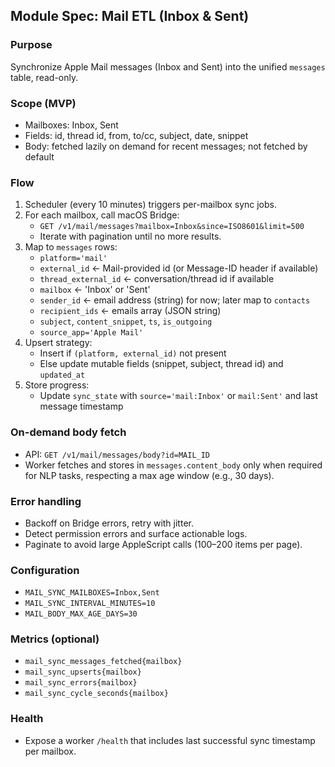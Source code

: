 ## Module Spec: Mail ETL (Inbox & Sent)

### Purpose
Synchronize Apple Mail messages (Inbox and Sent) into the unified `messages` table, read-only.

### Scope (MVP)
- Mailboxes: Inbox, Sent
- Fields: id, thread id, from, to/cc, subject, date, snippet
- Body: fetched lazily on demand for recent messages; not fetched by default

### Flow
1) Scheduler (every 10 minutes) triggers per-mailbox sync jobs.
2) For each mailbox, call macOS Bridge:
   - `GET /v1/mail/messages?mailbox=Inbox&since=ISO8601&limit=500`
   - Iterate with pagination until no more results.
3) Map to `messages` rows:
   - `platform='mail'`
   - `external_id` ← Mail-provided id (or Message-ID header if available)
   - `thread_external_id` ← conversation/thread id if available
   - `mailbox` ← 'Inbox' or 'Sent'
   - `sender_id` ← email address (string) for now; later map to `contacts`
   - `recipient_ids` ← emails array (JSON string)
   - `subject`, `content_snippet`, `ts`, `is_outgoing`
   - `source_app='Apple Mail'`
4) Upsert strategy:
   - Insert if `(platform, external_id)` not present
   - Else update mutable fields (snippet, subject, thread id) and `updated_at`
5) Store progress:
   - Update `sync_state` with `source='mail:Inbox'` or `mail:Sent'` and last message timestamp

### On-demand body fetch
- API: `GET /v1/mail/messages/body?id=MAIL_ID`
- Worker fetches and stores in `messages.content_body` only when required for NLP tasks, respecting a max age window (e.g., 30 days).

### Error handling
- Backoff on Bridge errors, retry with jitter.
- Detect permission errors and surface actionable logs.
- Paginate to avoid large AppleScript calls (100–200 items per page).

### Configuration
- `MAIL_SYNC_MAILBOXES=Inbox,Sent`
- `MAIL_SYNC_INTERVAL_MINUTES=10`
- `MAIL_BODY_MAX_AGE_DAYS=30`

### Metrics (optional)
- `mail_sync_messages_fetched{mailbox}`
- `mail_sync_upserts{mailbox}`
- `mail_sync_errors{mailbox}`
 - `mail_sync_cycle_seconds{mailbox}`

### Health
- Expose a worker `/health` that includes last successful sync timestamp per mailbox.


